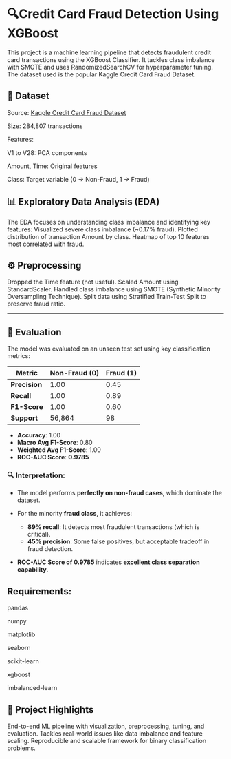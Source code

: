# **🔍Credit Card Fraud Detection Using XGBoost**

This project is a machine learning pipeline that detects fraudulent credit card transactions using the XGBoost Classifier. It tackles class imbalance with SMOTE and uses RandomizedSearchCV for hyperparameter tuning. The dataset used is the popular Kaggle Credit Card Fraud Dataset.

## 📁 Dataset

Source: [Kaggle Credit Card Fraud Dataset](https://www.kaggle.com/datasets/mlg-ulb/creditcardfraud)

Size: 284,807 transactions

Features:

V1 to V28: PCA components

Amount, Time: Original features

Class: Target variable (0 → Non-Fraud, 1 → Fraud)

## 📊 Exploratory Data Analysis (EDA)

The EDA focuses on understanding class imbalance and identifying key features:
Visualized severe class imbalance (~0.17% fraud).
Plotted distribution of transaction Amount by class.
Heatmap of top 10 features most correlated with fraud.

## ⚙️ Preprocessing

Dropped the Time feature (not useful).
Scaled Amount using StandardScaler.
Handled class imbalance using SMOTE (Synthetic Minority Oversampling Technique).
Split data using Stratified Train-Test Split to preserve fraud ratio.


---

## 🧪 Evaluation

The model was evaluated on an unseen test set using key classification metrics:

| Metric        | Non-Fraud (0) | Fraud (1) |
| ------------- | ------------- | --------- |
| **Precision** | 1.00          | 0.45      |
| **Recall**    | 1.00          | 0.89      |
| **F1-Score**  | 1.00          | 0.60      |
| **Support**   | 56,864        | 98        |

* **Accuracy**: 1.00
* **Macro Avg F1-Score**: 0.80
* **Weighted Avg F1-Score**: 1.00
* **ROC-AUC Score**: **0.9785**

### 🔍 Interpretation:

* The model performs **perfectly on non-fraud cases**, which dominate the dataset.
* For the minority **fraud class**, it achieves:

  * **89% recall**: It detects most fraudulent transactions (which is critical).
  * **45% precision**: Some false positives, but acceptable tradeoff in fraud detection.
* **ROC-AUC Score of 0.9785** indicates **excellent class separation capability**.



## Requirements:

pandas

numpy

matplotlib

seaborn

scikit-learn

xgboost

imbalanced-learn


## 📌 Project Highlights

End-to-end ML pipeline with visualization, preprocessing, tuning, and evaluation.
Tackles real-world issues like data imbalance and feature scaling.
Reproducible and scalable framework for binary classification problems.
